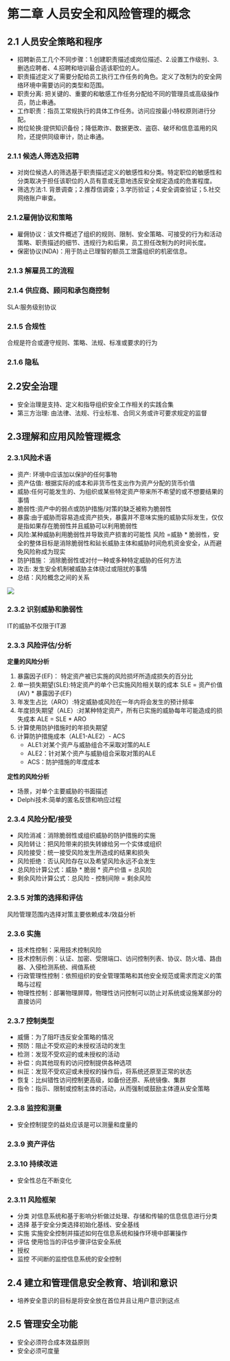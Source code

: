 # 第二章  人员安全和风险管理的概念

## 2.1 人员安全策略和程序
* 招聘新员工几个不同步骤：1.创建职责描述或岗位描述、2.设置工作级别、3.删选应聘者、4.招聘和培训最合适该职位的人。
* 职责描述定义了需要分配给员工执行工作任务的角色。定义了改制为的安全网络环境中需要访问的类型和范围。
* 职责分离: 把关键的、重要的和敏感工作任务分配给不同的管理员或高级操作员，防止串通。
* 工作职责：指员工常规执行的具体工作任务。访问应按最小特权原则进行分配。
* 岗位轮换:提供知识备份；降低欺诈、数据更改、盗窃、破坏和信息滥用的风险，还提供同级审计，防止串通。

### 2.1.1 候选人筛选及招聘
* 对岗位候选人的筛选基于职责描述定义的敏感性和分类。特定职位的敏感性和分类取决于担任该职位的人员有意或无意地违反安全规定造成的危害程度。
* 筛选方法:1. 背景调查；2.推荐信调查；3.学历验证；4.安全调查验证；5.社交网络账户审查。

### 2.1.2雇佣协议和策略
* 雇佣协议：该文件概述了组织的规则、限制、安全策略、可接受的行为和活动策略、职责描述的细节、违规行为和后果，员工担任改制为的时间长度。
* 保密协议(NDA)：用于防止已理智的额员工泄露组织的机密信息。

### 2.1.3 解雇员工的流程

### 2.1.4 供应商、顾问和承包商控制
SLA:服务级别协议

### 2.1.5 合规性
合规是符合或遵守规则、策略、法规、标准或要求的行为

### 2.1.6 隐私

## 2.2安全治理
* 安全治理是支持、定义和指导组织安全工作相关的实践合集
* 第三方治理: 由法律、法规、行业标准、合同义务或许可要求规定的监督

## 2.3理解和应用风险管理概念

### 2.3.1风险术语
* 资产: 环境中应该加以保护的任何事物
* 资产估值: 根据实际的成本和非货币性支出作为资产分配的货币价值
* 威胁:任何可能发生的、为组织或某些特定资产带来所不希望的或不想要结果的事情
* 脆弱性:资产中的弱点或防护措施/对策的缺乏被称为脆弱性
* 暴露:由于威胁而容易造成资产损失，暴露并不意味实施的威胁实际发生，仅仅是指如果存在脆弱性并且威胁可以利用脆弱性
* 风险:某种威胁利用脆弱性并导致资产损害的可能性 风险 =威胁 * 脆弱性，安全的整体目标是消除脆弱性和㢟长威胁主体和威胁时间危机资金安全，从而避免风险称成为现实
* 防护措施： 消除脆弱性或对付一种或多种特定威胁的任何方法
* 攻击: 发生安全机制被威胁主体绕过或阻扰的事情
* 总结：风险概念之间的关系

![](https://i.imgur.com/HoJnEW4.png)

### 2.3.2 识别威胁和脆弱性
IT的威胁不仅限于IT源

### 2.3.3 风险评估/分析
**定量的风险分析**
 
1. 暴露因子(EF)： 特定资产被已实施的风险损坏所造成损失的百分比 
2. 单一损失期望(SLE):特定资产的单个已实施风险相关联的成本 SLE = 资产价值(AV) * 暴露因子(EF)
3. 年发生占比（ARO）:特定威胁或风险在一年内将会发生的预计频率
4. 年度损失期望（ALE）:对某种特定资产，所有已实施的威胁每年可能造成的损失成本 ALE = SLE * ARO
5. 计算使用防护措施时的年损失期望
6. 计算防护措施成本（ALE1-ALE2）- ACS 
	* ALE1:对某个资产与威胁组合不采取对策的ALE
	* ALE2：针对某个资产与威胁组合采取对策的ALE
	* ACS：防护措施的年度成本

**定性的风险分析**
* 场景，对单个主要威胁的书面描述
* Delphi技术:简单的匿名反馈和响应过程

### 2.3.4 风险分配/接受
* 风险消减：消除脆弱性或组织威胁的防护措施的实施
* 风险转让：把风险带来的损失转嫁给另一个实体或组织
* 风险接受：统一接受风险发生所造成的结果和损失
* 风险拒绝：否认风险存在以及希望风险永远不会发生
* 总风险计算公式：威胁 * 脆弱 * 资产价值 = 总风险
* 剩余风险计算公式：总风险 - 控制间隙 = 剩余风险

### 2.3.5 对策的选择和评估
风险管理范围内选择对策主要依赖成本/效益分析

### 2.3.6 实施
* 技术性控制：采用技术控制风险
* 技术控制示例：认证、加密、受限端口、访问控制列表、协议、防火墙、路由器、入侵检测系统、阀值系统
* 行政管理性控制：依照组织的安全管理策略和其他安全规范或需求而定义的策略与过程
* 物理性控制：部署物理屏障，物理性访问控制可以防止对系统或设施某部分的直接访问

### 2.3.7 控制类型
* 威慑：为了阻吓违反安全策略的情况
* 预防：阻止不受欢迎的未授权活动的发生
* 检测：发现不受欢迎的或未授权的活动
* 补偿：向其他现有的访问控制提供各种选项
* 纠正：发现不受欢迎或未授权的操作后，将系统还原至正常的状态
* 恢复：比纠错性访问控制更高级，如备份还原、系统镜像、集群
* 指令：指示、限制或控制主体的活动，从而强制或鼓励主体遵从安全策略

### 2.3.8 监控和测量
* 安全控制提空的益处应该是可以测量和度量的

### 2.3.9 资产评估

### 2.3.10 持续改进
* 安全性总在不断变化

### 2.3.11 风险框架
* 分类 对信息系统和基于影响分析做过处理、存储和传输的信息信息进行分类
* 选择 基于安全分类选择初始化基线、安全基线
* 实施 实施安全控制并描述如何在信息系统和操作环境中部署操作
* 评估 使用恰当的评估步骤评估安全系统
* 授权
* 监控 不间断的监控信息系统的安全控制

## 2.4 建立和管理信息安全教育、培训和意识
* 培养安全意识的目标是将安全放在首位并且让用户意识到这点

## 2.5 管理安全功能
* 安全必须符合成本效益原则
* 安全必须可度量